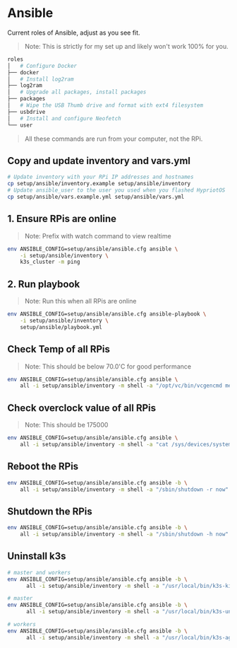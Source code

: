 # Ansible

Current roles of Ansible, adjust as you see fit.

> Note: This is strictly for my set up and likely won't work 100% for you.

```bash
roles
│   # Configure Docker
├── docker
│   # Install log2ram
├── log2ram
│   # Upgrade all packages, install packages
├── packages
│   # Wipe the USB Thumb drive and format with ext4 filesystem
├── usbdrive
│   # Install and configure Neofetch
└── user
```

> All these commands are run from your computer, not the RPi.

## Copy and update inventory and vars.yml

```bash
# Update inventory with your RPi IP addresses and hostnames
cp setup/ansible/inventory.example setup/ansible/inventory
# Update ansible_user to the user you used when you flashed HypriotOS
cp setup/ansible/vars.example.yml setup/ansible/vars.yml
```

## 1. Ensure RPis are online

> Note: Prefix with watch command to view realtime

```bash
env ANSIBLE_CONFIG=setup/ansible/ansible.cfg ansible \
    -i setup/ansible/inventory \
    k3s_cluster -m ping
```

## 2. Run playbook

> Note: Run this when all RPis are online

```bash
env ANSIBLE_CONFIG=setup/ansible/ansible.cfg ansible-playbook \
    -i setup/ansible/inventory \
    setup/ansible/playbook.yml
```

## Check Temp of all RPis

> Note: This should be below 70.0'C for good performance

```bash
env ANSIBLE_CONFIG=setup/ansible/ansible.cfg ansible \
    all -i setup/ansible/inventory -m shell -a "/opt/vc/bin/vcgencmd measure_temp"
```

## Check overclock value of all RPis

> Note: This should be 175000

```bash
env ANSIBLE_CONFIG=setup/ansible/ansible.cfg ansible \
    all -i setup/ansible/inventory -m shell -a "cat /sys/devices/system/cpu/cpu0/cpufreq/cpuinfo_max_freq"
```

## Reboot the RPis

```bash
env ANSIBLE_CONFIG=setup/ansible/ansible.cfg ansible -b \
    all -i setup/ansible/inventory -m shell -a "/sbin/shutdown -r now"
```

## Shutdown the RPis

```bash
env ANSIBLE_CONFIG=setup/ansible/ansible.cfg ansible -b \
    all -i setup/ansible/inventory -m shell -a "/sbin/shutdown -h now"
```

## Uninstall k3s

```bash
# master and workers
env ANSIBLE_CONFIG=setup/ansible/ansible.cfg ansible -b \
      all -i setup/ansible/inventory -m shell -a "/usr/local/bin/k3s-killall.sh"

# master
env ANSIBLE_CONFIG=setup/ansible/ansible.cfg ansible -b \
      all -i setup/ansible/inventory -m shell -a "/usr/local/bin/k3s-uninstall.sh"

# workers
env ANSIBLE_CONFIG=setup/ansible/ansible.cfg ansible -b \
      all -i setup/ansible/inventory -m shell -a "/usr/local/bin/k3s-agent-uninstall.sh"
```
